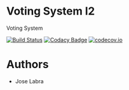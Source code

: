 # Voting System I2

Voting System

[![Build Status](https://travis-ci.org/Arquisoft/VotingSystem_I2.svg?branch=master)](https://travis-ci.org/Arquisoft/VotingSystem_I2)
[![Codacy Badge](https://api.codacy.com/project/badge/grade/453114de24784e348fcb060ba0b74be1)](https://www.codacy.com/app/jelabra/VotingSystem_I2)
[![codecov.io](https://codecov.io/github/Arquisoft/VotingSystem0/coverage.svg?branch=master)](https://codecov.io/github/Arquisoft/VotingSystem_I2?branch=master)


# Authors

* Jose Labra




